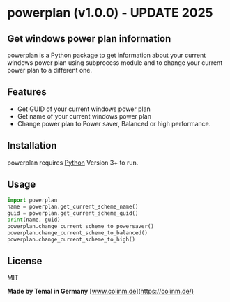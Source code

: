 # powerplan (v1.0.0) - UPDATE 2025
## Get windows power plan information

powerplan is a Python package to get information about your current windows power plan using subprocess module and to change your current power plan to a different one.
## Features

- Get GUID of your current windows power plan
- Get name of your current windows power plan
- Change power plan to Power saver, Balanced or high performance.

## Installation

powerplan requires [Python](https://www.python.org/) Version 3+ to run.

## Usage

```py
import powerplan
name = powerplan.get_current_scheme_name()
guid = powerplan.get_current_scheme_guid()
print(name, guid)
powerplan.change_current_scheme_to_powersaver()
powerplan.change_current_scheme_to_balanced()
powerplan.change_current_scheme_to_high()
```
## License

MIT

**Made by Temal in Germany**
[www.colinm.de](https://colinm.de/)
